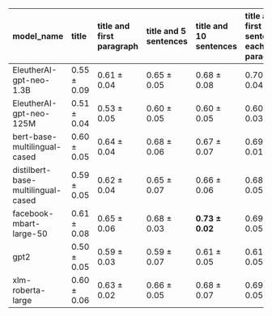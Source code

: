 | model_name                         | title           | title and first paragraph   | title and 5 sentences   | title and 10 sentences   | title and first sentence each paragraph   | raw text            |
|:-----------------------------------|:----------------|:----------------------------|:------------------------|:-------------------------|:------------------------------------------|:--------------------|
| EleutherAI-gpt-neo-1.3B            | 0.55 $\pm$ 0.09 | 0.61 $\pm$ 0.04             | 0.65 $\pm$ 0.05         | 0.68 $\pm$ 0.08          | 0.70 $\pm$ 0.04                           | 0.67 $\pm$ 0.01     |
| EleutherAI-gpt-neo-125M            | 0.51 $\pm$ 0.04 | 0.53 $\pm$ 0.05             | 0.60 $\pm$ 0.05         | 0.60 $\pm$ 0.05          | 0.60 $\pm$ 0.03                           | 0.60 $\pm$ 0.03     |
| bert-base-multilingual-cased       | 0.60 $\pm$ 0.05 | 0.64 $\pm$ 0.04             | 0.68 $\pm$ 0.06         | 0.67 $\pm$ 0.07          | 0.69 $\pm$ 0.01                           | **0.73 $\pm$ 0.03** |
| distilbert-base-multilingual-cased | 0.59 $\pm$ 0.05 | 0.62 $\pm$ 0.04             | 0.65 $\pm$ 0.07         | 0.66 $\pm$ 0.06          | 0.68 $\pm$ 0.05                           | 0.67 $\pm$ 0.03     |
| facebook-mbart-large-50            | 0.61 $\pm$ 0.08 | 0.65 $\pm$ 0.06             | 0.68 $\pm$ 0.03         | **0.73 $\pm$ 0.02**      | 0.69 $\pm$ 0.05                           | 0.72 $\pm$ 0.03     |
| gpt2                               | 0.50 $\pm$ 0.05 | 0.59 $\pm$ 0.03             | 0.59 $\pm$ 0.07         | 0.61 $\pm$ 0.05          | 0.61 $\pm$ 0.05                           | 0.61 $\pm$ 0.05     |
| xlm-roberta-large                  | 0.60 $\pm$ 0.06 | 0.63 $\pm$ 0.02             | 0.66 $\pm$ 0.05         | 0.68 $\pm$ 0.07          | 0.69 $\pm$ 0.05                           | 0.70 $\pm$ 0.04     |